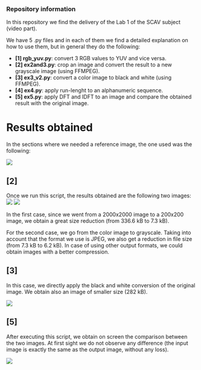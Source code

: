 ### Repository information
In this repository we find the delivery of the Lab 1 of the SCAV subject (video part). 

We have 5 .py files and in each of them we find a detailed explanation on how to use them, but in general they do the following:

- **[1] rgb_yuv.py**: convert 3 RGB values to YUV and vice versa.
- **[2] ex2and3.py**: crop an image and convert the result to a new grayscale image (using FFMPEG).
- **[3] ex3_v2.py**: convert a color image to black and white (using FFMPEG).
- **[4] ex4.py**: apply run-lenght to an alphanumeric sequence.
- **[5] ex5.py**: apply DFT and IDFT to an image and compare the obtained result with the original image.

# Results obtained
In the sections where we needed a reference image, the one used was the following: 

![](https://drive.google.com/uc?export=view&id=15GJsZnb0ugWx2UiARS7o2ENTFPopMajR)

## [2] <br/>
Once we run this script, the results obtained are the following two images:
![](https://drive.google.com/uc?export=view&id=1RfhvISMt7ilk5uS9r1iKXoDu491TYg50) ![](https://drive.google.com/uc?export=view&id=1iPUK-NE9_y_xJ-mhLVJ0s-BHLWvgxKO6)

In the first case, since we went from a 2000x2000 image to a 200x200 image, we obtain a great size reduction (from 336.6 kB to 7.3 kB).

For the second case, we go from the color image to grayscale. Taking into account that the format we use is JPEG, we also get a reduction in file size (from 7.3 kB to 6.2 kB). In case of using other output formats, we could obtain images with a better compression.

## [3]
In this case, we directly apply the black and white conversion of the original image. We obtain also an image of smaller size (282 kB).

![](https://drive.google.com/uc?export=view&id=1yJruJtHCQMagkqjZKWa3IPcK3A2i_6kI)

## [5]
After executing this script, we obtain on screen the comparison between the two images. At first sight we do not observe any difference (the input image is exactly the same as the output image, without any loss).

![](https://drive.google.com/uc?export=view&id=1i7K1cw5FssH20VqWb6ogI2XAkW9KHON0)

